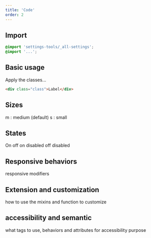 ```yaml
---
title: 'Code'
order: 2
---
```


## Import

```css
@import 'settings-tools/_all-settings';
@import '...';
```

## Basic usage

Apply the classes...

```html
<div class="class">Label</div>
```

<preview path="src/pages/Components/Toggle/previews/Toggle"></preview>

## Sizes

m : medium (default)
s : small

<preview path="src/pages/Components/Toggle/previews/Toggle" nude="true"></preview>

## States

On
off
on disabled
off disabled

## Responsive behaviors

responsive modifiers

## Extension and customization

how to use the mixins and function to customize

## accessibility and semantic

what tags to use, behaviors and attributes for accessibility purpose
